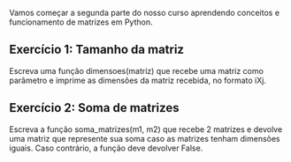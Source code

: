 Vamos começar a segunda parte do nosso curso aprendendo conceitos e funcionamento de matrizes em Python. 

## Exercício 1: Tamanho da matriz
Escreva uma função dimensoes(matriz) que recebe uma matriz como parâmetro e imprime as dimensões da matriz recebida, no formato iXj.


## Exercício 2: Soma de matrizes
Escreva a função soma_matrizes(m1, m2) que recebe 2 matrizes e devolve uma matriz que represente sua soma caso as matrizes tenham dimensões iguais. Caso contrário, a função deve devolver False.
